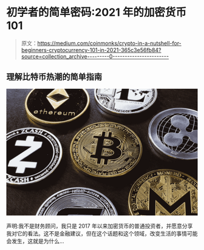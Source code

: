 # 初学者的简单密码:2021 年的加密货币 101

> 原文：<https://medium.com/coinmonks/crypto-in-a-nutshell-for-beginners-cryptocurrency-101-in-2021-365c3e56fb84?source=collection_archive---------0----------------------->

## 理解比特币热潮的简单指南

![](img/5d87fea661edd3832efcc74ac7e25332.png)

声明:我不是财务顾问，我只是 2017 年以来加密货币的普通投资者，并愿意分享我对它的看法。这不是金融建议，但在这个话题和这个领域，改变生活的事情可能会发生，这就是为什么…
